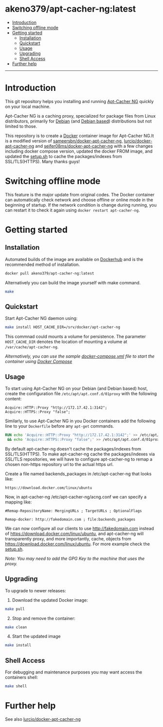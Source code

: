 # akeno379/apt-cacher-ng:latest

- [Introduction](#introduction)
- [Switching offline mode](#switching-offline-mode)
- [Getting started](#getting-started)
  - [Installation](#installation)
  - [Quickstart](#quickstart)
  - [Usage](#usage)
  - [Upgrading](#upgrading)
  - [Shell Access](#shell-access)
- [Further help](#further-help)

***

# Introduction

This git repository helps you installing and running [Apt-Cacher NG](https://www.unix-ag.uni-kl.de/~bloch/acng/) quickly on your local machine.

Apt-Cacher NG is a caching proxy, specialized for package files from Linux distributors, primarily for [Debian](http://www.debian.org/) (and [Debian based](https://en.wikipedia.org/wiki/List_of_Linux_distributions#Debian-based)) distributions but not limited to those.

This repository is to create a [Docker](https://www.docker.com/) container image for Apt-Cacher NG.It is a modified version of [sameersbn/docker-apt-cacher-ng](https://github.com/sameersbn/docker-apt-cacher-ng),  [lurcio/docker-apt-cacher-ng](https://github.com/lurcio/docker-apt-cacher-ng) and [seifer08ms/docker-apt-cacher-ng](https://github.com/seifer08ms/docker-apt-cacher-ng) with a few changes including docker compose version, updated the docker FROM image, and updated the [setup.sh](https://github.com/akeno379/docker-apt-cacher-ng/blob/master/setup.sh) to cache the packages/indexes from SSL/TLS(HTTPS). Many thanks guys!

# Switching offline mode

This feature is the major update from original codes. The Docker container can automatically check network and choose offline or online mode in the beginning of startup. If the network condition is change during running, you can restart it to check it again using `docker restart apt-cacher-ng`. 

# Getting started

## Installation

Automated builds of the image are available on [Dockerhub](https://hub.docker.com/r/lurcio/apt-cacher-ng) and is the recommended method of installation.

```bash
docker pull akeno379/apt-cacher-ng:latest
```

Alternatively you can build the image yourself with make command.

```bash
make
```

## Quickstart

Start Apt-Cacher NG daemon using:

```bash
make install HOST_CACHE_DIR=/srv/docker/apt-cacher-ng
```
This commnad could mounts a volume for persistence. The parameter `HOST_CACHE_DIR` denotes the location of mounting a volume at `/var/cache/apt-cacher-ng`.

*Alternatively, you can use the sample [docker-compose.yml](docker-compose.yml) file to start the container using [Docker Compose](https://docs.docker.com/compose/)*

## Usage

To start using Apt-Cacher NG on your Debian (and Debian based) host, create the configuration file `/etc/apt/apt.conf.d/01proxy` with the following content:

```config
Acquire::HTTP::Proxy "http://172.17.42.1:3142";
Acquire::HTTPS::Proxy "false";
```

Similarly, to use Apt-Cacher NG in you Docker containers add the following line to your `Dockerfile` before any `apt-get` commands.

```dockerfile
RUN echo 'Acquire::HTTP::Proxy "http://172.17.42.1:3142";' >> /etc/apt/apt.conf.d/01proxy \
 && echo 'Acquire::HTTPS::Proxy "false";' >> /etc/apt/apt.conf.d/01proxy
```

By default apt-cacher-ng doesn't cache the packages/indexes from SSL/TLS(HTTPS). To make apt-cacher-ng cache the packages/indexes via SSL/TLS repositories, we will have to configure apt-cacher-ng to remap a chosen non-https repository url to the actual https url.

Create a file named backends_packages in /etc/apt-cacher-ng that looks like:

```
https://download.docker.com/linux/ubuntu
```

Now, in apt-cacher-ng /etc/apt-cacher-ng/acng.conf we can specify a mapping like:

```
#Remap-RepositoryName: MergingURLs ; TargetURLs ; OptionalFlags

Remap-docker: http://fakedomain.com ; file:backends_packages
```

We can now configure all our clients to use http://fakedomain.com instead of https://download.docker.com/linux/ubuntu, and apt-cacher-ng will transparently proxy, and more importantly, cache, objects from https://download.docker.com/linux/ubuntu. For more example check the [setup.sh](https://github.com/akeno379/docker-apt-cacher-ng/blob/master/setup.sh).

_Note: You may need to add the GPG Key to the machine that uses the proxy._

## Upgrading

To upgrade to newer releases:

  1. Download the updated Docker image:

  ```bash
  make pull
  ```

  2. Stop and remove the container:

  ```bash
  make clean
  ```

  4. Start the updated image

  ```bash
  make install
  ```

## Shell Access

For debugging and maintenance purposes you may want access the containers shell:

```bash
make shell
```

# Further help

See also [lurcio/docker-apt-cacher-ng](https://github.com/lurcio/docker-apt-cacher-ng)

